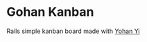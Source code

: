 Gohan Kanban
==========

Rails simple kanban board made with <a href="https://github.com/yohanyi">Yohan Yi</a>